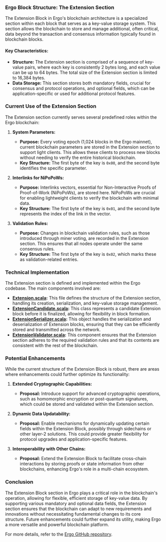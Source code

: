 ### Ergo Block Structure: The Extension Section

The Extension Block in Ergo's blockchain architecture is a specialized section within each block that serves as a key-value storage system. This section allows the blockchain to store and manage additional, often critical, data beyond the transaction and consensus information typically found in blockchain blocks.

#### **Key Characteristics:**

- **Structure:** The Extension section is comprised of a sequence of key-value pairs, where each key is consistently 2 bytes long, and each value can be up to 64 bytes. The total size of the Extension section is limited to 16,384 bytes.
- **Data Storage:** This section stores both mandatory fields, crucial for consensus and protocol operations, and optional fields, which can be application-specific or used for additional protocol features.
  
### **Current Use of the Extension Section**

The Extension section currently serves several predefined roles within the Ergo blockchain:

1. **System Parameters:**
   - **Purpose:** Every voting epoch (1,024 blocks in the Ergo mainnet), current blockchain parameters are stored in the Extension section to support light clients. This allows these clients to process new blocks without needing to verify the entire historical blockchain.
   - **Key Structure:** The first byte of the key is `0x00`, and the second byte identifies the specific parameter.

2. **Interlinks for NiPoPoWs:**
   - **Purpose:** Interlinks vectors, essential for Non-Interactive Proofs of Proof-of-Work (NiPoPoWs), are stored here. NiPoPoWs are crucial for enabling lightweight clients to verify the blockchain with minimal data.
   - **Key Structure:** The first byte of the key is `0x01`, and the second byte represents the index of the link in the vector.

3. **Validation Rules:**
   - **Purpose:** Changes in blockchain validation rules, such as those introduced through miner voting, are recorded in the Extension section. This ensures that all nodes operate under the same consensus rules.
   - **Key Structure:** The first byte of the key is `0x02`, which marks these as validation-related entries.

### **Technical Implementation**

The Extension section is defined and implemented within the Ergo codebase. The main components involved are:

- **[Extension.scala](https://github.com/ergoplatform/ergo/blob/master/ergo-core/src/main/scala/org/ergoplatform/modifiers/history/extension/Extension.scala):** This file defines the structure of the Extension section, handling its creation, serialization, and key-value storage management.
- **[ExtensionCandidate.scala](https://github.com/ergoplatform/ergo/blob/master/ergo-core/src/main/scala/org/ergoplatform/modifiers/history/extension/ExtensionCandidate.scala):** This class represents a candidate Extension block before it is finalized, allowing for flexibility in block formation.
- **[ExtensionSerializer.scala](https://github.com/ergoplatform/ergo/blob/master/ergo-core/src/main/scala/org/ergoplatform/modifiers/history/extension/ExtensionSerializer.scala):** This object handles the serialization and deserialization of Extension blocks, ensuring that they can be efficiently stored and transmitted across the network.
- **[ExtensionValidator.scala](https://github.com/ergoplatform/ergo/blob/master/ergo-core/src/main/scala/org/ergoplatform/nodeView/history/storage/modifierprocessors/ExtensionValidator.scala):** This component ensures that the Extension section adheres to the required validation rules and that its contents are consistent with the rest of the blockchain.

### **Potential Enhancements**

While the current structure of the Extension Block is robust, there are areas where enhancements could further optimize its functionality:

1. **Extended Cryptographic Capabilities:**
   - **Proposal:** Introduce support for advanced cryptographic operations, such as homomorphic encryption or post-quantum signatures, which could be stored and validated within the Extension section.
   
2. **Dynamic Data Updatability:**
   - **Proposal:** Enable mechanisms for dynamically updating certain fields within the Extension Block, possibly through sidechains or other layer-2 solutions. This could provide greater flexibility for protocol upgrades and application-specific features.

3. **Interoperability with Other Chains:**
   - **Proposal:** Extend the Extension Block to facilitate cross-chain interactions by storing proofs or state information from other blockchains, enhancing Ergo's role in a multi-chain ecosystem.

### **Conclusion**

The Extension Block section in Ergo plays a critical role in the blockchain's operation, allowing for flexible, efficient storage of key-value data. By supporting various mandatory and optional data fields, the Extension section ensures that the blockchain can adapt to new requirements and innovations without necessitating fundamental changes to its core structure. Future enhancements could further expand its utility, making Ergo a more versatile and powerful blockchain platform.

For more details, refer to the [Ergo GitHub repository](https://github.com/ergoplatform/ergo).
